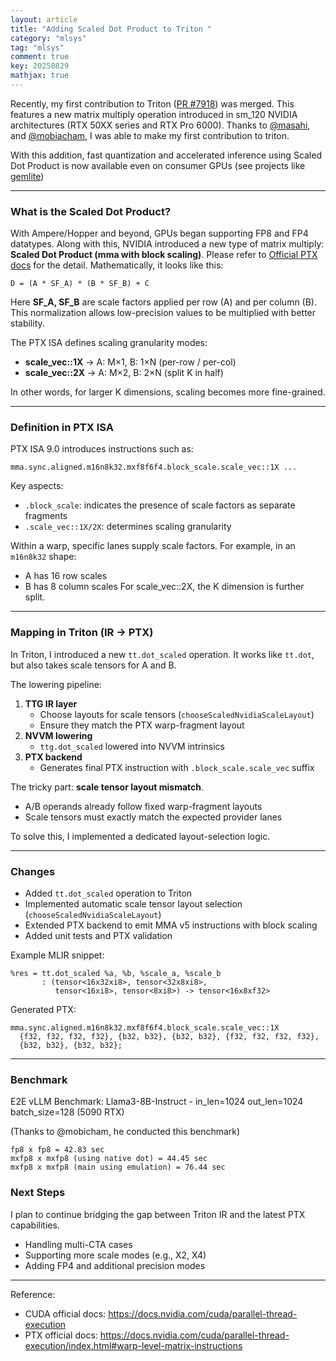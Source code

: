 ```yaml
---
layout: article
title: "Adding Scaled Dot Product to Triton "
category: "mlsys"
tag: "mlsys"
comment: true
key: 20250829
mathjax: true
---
```


Recently, my first contribution to Triton ([PR #7918](https://github.com/triton-lang/triton/pull/7918)) was merged.
This features a new matrix multiply operation introduced in sm_120 NVIDIA architectures (RTX 50XX series and RTX Pro 6000).
Thanks to [@masahi](https://github.com/masahi), and [@mobiacham](https://github.com/mobicham), I was able to make my first contribution to triton.

With this addition, fast quantization and accelerated inference using Scaled Dot Product is now available even on consumer GPUs (see projects like [gemlite](https://github.com/mobiusml/gemlite))

---

### What is the Scaled Dot Product?
With Ampere/Hopper and beyond, GPUs began supporting FP8 and FP4 datatypes. Along with this, NVIDIA introduced a new type of matrix multiply: **Scaled Dot Product (mma with block scaling)**.
Please refer to [Official PTX docs](https://docs.nvidia.com/cuda/parallel-thread-execution/index.html#warp-level-matrix-instructions) for the detail.
Mathematically, it looks like this:
```
D = (A * SF_A) * (B * SF_B) + C
```

Here **SF_A, SF_B** are scale factors applied per row (A) and per column (B). This normalization allows low-precision values to be multiplied with better stability.

The PTX ISA defines scaling granularity modes:
- **scale_vec::1X** → A: M×1, B: 1×N (per-row / per-col)
- **scale_vec::2X** → A: M×2, B: 2×N (split K in half)

In other words, for larger K dimensions, scaling becomes more fine-grained.

---

### Definition in PTX ISA
PTX ISA 9.0 introduces instructions such as:
```
mma.sync.aligned.m16n8k32.mxf8f6f4.block_scale.scale_vec::1X ...
```

Key aspects:
- `.block_scale`: indicates the presence of scale factors as separate fragments
- `.scale_vec::1X/2X`: determines scaling granularity

Within a warp, specific lanes supply scale factors. For example, in an `m16n8k32` shape:
- A has 16 row scales
- B has 8 column scales
For scale_vec::2X, the K dimension is further split.

---

### Mapping in Triton (IR → PTX)
In Triton, I introduced a new `tt.dot_scaled` operation. It works like `tt.dot`, but also takes scale tensors for A and B.

The lowering pipeline:
1. **TTG IR layer**
   - Choose layouts for scale tensors (`chooseScaledNvidiaScaleLayout`)
   - Ensure they match the PTX warp-fragment layout
2. **NVVM lowering**
   - `ttg.dot_scaled` lowered into NVVM intrinsics
3. **PTX backend**
   - Generates final PTX instruction with `.block_scale.scale_vec` suffix

The tricky part: **scale tensor layout mismatch**.
- A/B operands already follow fixed warp-fragment layouts
- Scale tensors must exactly match the expected provider lanes

To solve this, I implemented a dedicated layout-selection logic.

---

### Changes
- Added `tt.dot_scaled` operation to Triton
- Implemented automatic scale tensor layout selection (`chooseScaledNvidiaScaleLayout`)
- Extended PTX backend to emit MMA v5 instructions with block scaling
- Added unit tests and PTX validation

Example MLIR snippet:
```mlir
%res = tt.dot_scaled %a, %b, %scale_a, %scale_b
       : (tensor<16x32xi8>, tensor<32x8xi8>,
          tensor<16xi8>, tensor<8xi8>) -> tensor<16x8xf32>
```

Generated PTX:
```ptx
mma.sync.aligned.m16n8k32.mxf8f6f4.block_scale.scale_vec::1X
  {f32, f32, f32, f32}, {b32, b32}, {b32, b32}, {f32, f32, f32, f32},
  {b32, b32}, {b32, b32};
```

---

### Benchmark
E2E vLLM Benchmark: Llama3-8B-Instruct - in_len=1024 out_len=1024 batch_size=128 (5090 RTX)

(Thanks to @mobicham, he conducted this benchmark)

```
fp8 x fp8 = 42.83 sec
mxfp8 x mxfp8 (using native dot) = 44.45 sec
mxfp8 x mxfp8 (main using emulation) = 76.44 sec
```

### Next Steps

I plan to continue bridging the gap between Triton IR and the latest PTX capabilities.

- Handling multi-CTA cases
- Supporting more scale modes (e.g., X2, X4)
- Adding FP4 and additional precision modes

---

Reference:

- CUDA official docs: https://docs.nvidia.com/cuda/parallel-thread-execution
- PTX official docs: https://docs.nvidia.com/cuda/parallel-thread-execution/index.html#warp-level-matrix-instructions